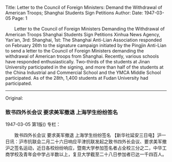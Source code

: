 Title: Letter to the Council of Foreign Ministers: Demand the Withdrawal of American Troops; Shanghai Students Sign Petitions
Author:
Date: 1947-03-05
Page: 1

　　Letter to the Council of Foreign Ministers
    Demanding the Withdrawal of American Troops
    Shanghai Students Sign Petitions
    Xinhua News Agency, Yan'an, 3rd: Shanghai, 1st: The Shanghai Anti-Lian Association responded on February 26th to the signature campaign initiated by the Pingjin Anti-Lian to send a letter to the Council of Foreign Ministers demanding the withdrawal of American troops from Shanghai. Recently, various schools have responded enthusiastically. Two-thirds of the students at Jinan University participated in the signing, and more than half of the students at the China Industrial and Commercial School and the YMCA Middle School participated. As of the 28th, 1,400 students at Fudan University had participated.



<hr /> 

Original: 


### 致书四外长会议  要求美军撤退  上海学生纷纷签名

1947-03-05
第1版()
专栏：

　　致书四外长会议
    要求美军撤退
    上海学生纷纷签名
    【新华社延安三日电】沪一日讯：沪市抗联会二月二十六日响应平津抗联发起之致书四外长会议、要求美军撤沪之签名运动，近日各校纷纷响应，暨南大学参加签名者占全校三分之二，中华工商学校及青年会中学占半数以上，复旦大学截至二十八日参加者已达一千四百人。
